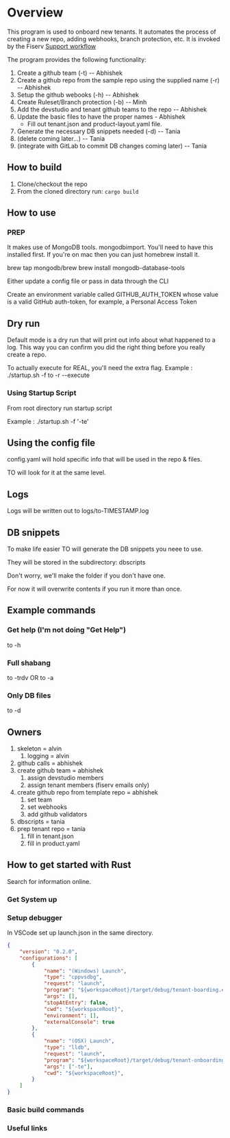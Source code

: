 # Overview

This program is used to onboard new tenants. It automates the process of creating a new repo, adding webhooks, branch protection, etc. It is invoked by the Fiserv [Support workflow](https://github.com/Fiserv/Support/blob/main/.github/workflows/run-onboarding-service.yaml)

The program provides the following functionality:

1. Create a github team (-t) -- Abhishek
2. Create a github repo from the sample repo using the supplied name (-r) -- Abhishek
3. Setup the github webooks (-h) -- Abhishek
4. Create Ruleset/Branch protection (-b) -- Minh
5. Add the devstudio and tenant github teams to the repo -- Abhishek
6. Update the basic files to have the proper names - Abhishek 
   - Fill out tenant.json and product-layout.yaml file. 
7. Generate the necessary DB snippets needed (-d)  -- Tania
8. (delete coming later...) -- Tania
9. (integrate with GitLab to commit DB changes coming later) -- Tania

## How to build

1. Clone/checkout the repo
2. From the cloned directory run: `cargo build`

## How to use

### PREP
It makes use of MongoDB tools. mongodbimport.  You'll need to have this installed first.
If you're on mac then you can just homebrew install it.

brew tap mongodb/brew
brew install mongodb-database-tools

Either update a config file or pass in data through the CLI

Create an environment variable called GITHUB_AUTH_TOKEN whose value is a valid GitHub auth-token, for example, a Personal Access Token

## Dry run

Default mode is a dry run that will print out info about what happened to a log.  This way you can confirm you did the right thing before you really create a repo.

To actually execute for REAL, you'll need the extra flag.
Example :  ./startup.sh -f
to -r --execute

### Using Startup Script

From root directory run startup script

Example :  ./startup.sh -f '-te'

## Using the config file

config.yaml will hold specific info that will be used in the repo & files.

TO will look for it at the same level.

## Logs

Logs will be written out to logs/to-TIMESTAMP.log

## DB snippets

To make life easier TO will generate the DB snippets you neee to use.

They will be stored in the subdirectory: dbscripts

Don't worry, we'll make the folder if you don't have one.

For now it will overwrite contents if you run it more than once.

## Example commands

### Get help (I'm not doing "Get Help")

to -h

### Full shabang

to -trdv  OR to -a

### Only DB files

to -d

## Owners

1. skeleton = alvin
   1. logging = alvin
2. github calls = abhishek
3. create github team = abhishek
   1. assign devstudio members
   2. assign tenant members (fiserv emails only)
4. create github repo from template repo = abhishek
   1. set team
   2. set webhooks
   3. add github validators
5. dbscripts = tania
6. prep tenant repo = tania
   1. fill in tenant.json
   2. fill in product.yaml


## How to get started with Rust

Search for information online.

### Get System up

### Setup debugger

In VSCode set up launch.json in the same directory.

```json
{
    "version": "0.2.0",
    "configurations": [
        {
            "name": "(Windows) Launch",
            "type": "cppvsdbg",
            "request": "launch",
            "program": "${workspaceRoot}/target/debug/tenant-boarding.exe",
            "args": [],
            "stopAtEntry": false,
            "cwd": "${workspaceRoot}",
            "environment": [],
            "externalConsole": true
        },
        {
            "name": "(OSX) Launch",
            "type": "lldb",
            "request": "launch",
            "program": "${workspaceRoot}/target/debug/tenant-onboarding",
            "args": ["-te"],
            "cwd": "${workspaceRoot}",
        }
    ]
}
```

### Basic build commands

### Useful links
